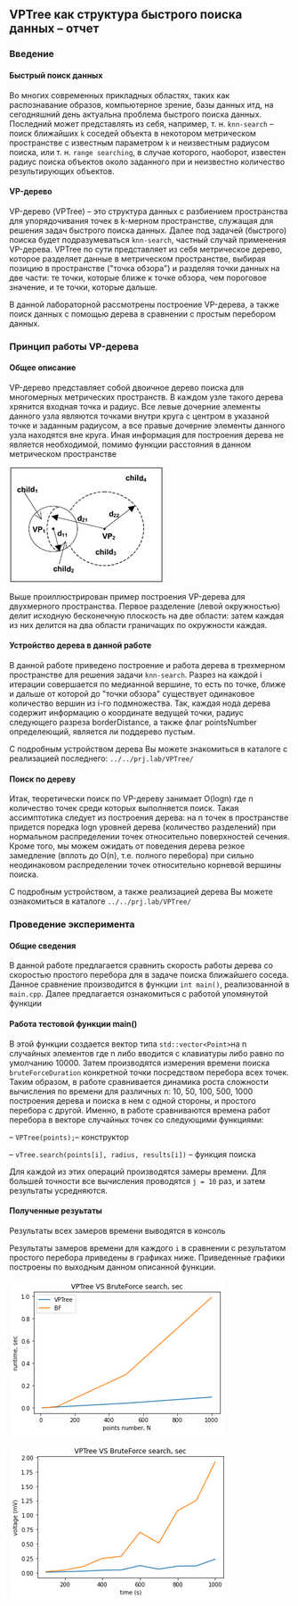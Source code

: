 ## VPTree как структура быстрого поиска данных – отчет

### Введение

#### Быстрый поиск данных

Во многих современных прикладных областях, таких как распознавание образов, компьютерное зрение, базы данных итд, на сегодняшний день актуальна проблема быстрого поиска данных. Последний может представлять из себя, например, т. н. `knn-search` – поиск ближайших `k` соседей объекта в некотором метрическом пространстве с известным параметром `k` и неизвестным радиусом поиска, или т. н. `range searching`, в случае которого, наоборот, известен радиус поиска объектов около заданного при и неизвестно количество результирующих объектов. 

#### VP-дерево
VP-дерево (VPTree) – это структура данных с разбиением пространства для упорядочивания точек в k-мерном пространстве, служащая для решения задач быстрого поиска данных. Далее под задачей (быстрого) поиска будет подразумеваться `knn-search`, частный случай применения VP-дерева. VPTree по сути представляет из себя метрическое дерево, которое разделяет данные в метрическом пространстве, выбирая позицию в пространстве ("точка обзора") и разделяя точки данных на две части: те точки, которые ближе к точке обзора, чем пороговое значение, и те точки, которые дальше.

В данной лабораторной рассмотрены построение VP-дерева, а также поиск данных с помощью дерева в сравнении с простым перебором данных. 

### Принцип работы VP-дерева
#### Общее описание
VP-дерево представляет собой двоичное дерево поиска для многомерных метрических пространств. В каждом узле такого дерева хрянится входная точка и радиус. Все левые дочерние элементы данного узла являются точками внутри круга с центром в указаной точке и заданным радиусом, а все правые дочерние элементы данного узла находятся вне круга. Иная информация для построения дерева не является необходимой, помимо функции расстояния в данном метрическом пространстве

![alt text](2dtree.png "Title")

Выше проиллюстрирован пример построения VP-дерева для двухмерного пространства. Первое разделение (левой окружностью) делит исходную бесконечную плоскость на две области: затем каждая из них делится на два области граничащих по окружности каждая. 

#### Устройство дерева в данной работе
В данной работе приведено построение и работа дерева в трехмерном пространстве для решения задачи `knn-search`. Разрез на каждой i итерации совершается по медианной вершине, то есть по точке, ближе и дальше от которой до "точки обзора" существует одинаковое количество вершин из i-го подмножества. Так, каждая нода дерева содержит информацию о координате ведущей точки, радиус следующего разреза borderDistance, а также флаг pointsNumber определеющий, является ли поддерево пустым.

С подробным устройством дерева Вы можете знакомиться в каталоге с реализацией последнего: `../../prj.lab/VPTree/`

#### Поиск по дереву 
Итак, теоретически поиск по VP-дереву занимает O(logn) где n количество точек среди которых выполняется поиск. Такая ассимптотика следует из построения дерева: на n точек в пространстве придется поредка logn уровней дерева (количество разделений) при нормальном распределении точек относительно поверхностей сечения. Кроме того, мы можем ожидать от поведения дерева резкое замедление (вплоть до O(n), т.е. полного перебора) при сильно неодинаковом распределении точек относительно корневой вершины поиска. 

С подробным устройством, а также реализацией дерева Вы можете ознакомиться в каталоге `../../prj.lab/VPTree/`

### Проведение эксперимента
#### Общие сведения

В данной работе предлагается сравнить скорость работы дерева со скоростью простого перебора для в задаче поиска ближайшего соседа. Данное сравнение производится в функции `int main()`, реализованной в `main.cpp`. Далее предлагается ознакомиться с работой упомянутой функции

#### Работа тестовой функции main()

В этой функции создается вектор типа `std::vector<Point>`на n случайных элементов где n либо вводится с клавиатуры либо равно по умолчанию 10000. Затем производятся измерения времени поиска `bruteForceDuration` конкретной точки посредством перебора всех точек. Таким образом, в работе сравнивается динамика роста сложности вычисления по времени для различных n: 10, 50, 100, 500, 1000 построения дерева и поиска в нем с одной стороны, и простого перебора с другой. Именно, в работе сравниваются времена работ перебора в векторе случайных точек со следующими функциями:

– `VPTree(points);`– конструктор

– `vTree.search(points[i], radius, results[i])` – функция поиска

Для каждой из этих операций производятся замеры времени. Для большей точности все вычисления проводятся `j = 10` раз, и затем результаты усредняются.

#### Полученные резуьтаты

Результаты всех замеров времени выводятся в консоль

Результаты замеров времени для каждого `i` в сравнении с результатом простого перебора приведены в графиках ниже. Приведенные графики построены по выходным данном описанной функции.

![alt text](plots/plot1.png "Title")

![alt text](plots/plot2.png "Title")

